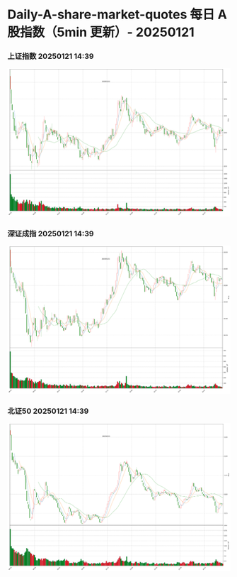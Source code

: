 
# Daily-A-share-market-quotes 每日 A 股指数（5min 更新）- 20250121

### 上证指数 20250121 14:39
![](./fig/2025/1/20250121-sh000001.png)

### 深证成指 20250121 14:39
![](./fig/2025/1/20250121-sz399001.png)

### 北证50 20250121 14:39
![](./fig/2025/1/20250121-bj899050.png)
